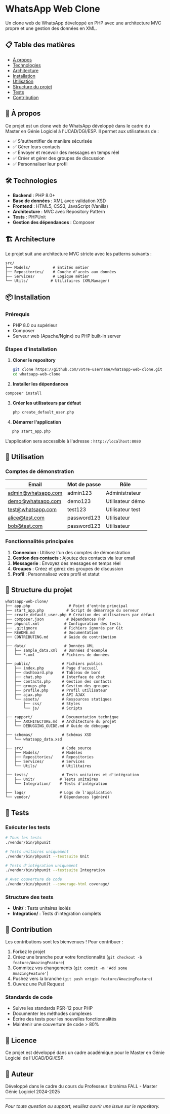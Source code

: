 # WhatsApp Web Clone

Un clone web de WhatsApp développé en PHP avec une architecture MVC propre et une gestion des données en XML.

## 📋 Table des matières

- [À propos](#à-propos)
- [Technologies](#technologies)
- [Architecture](#architecture)
- [Installation](#installation)
- [Utilisation](#utilisation)
- [Structure du projet](#structure-du-projet)
- [Tests](#tests)
- [Contribution](#contribution)

## 🎯 À propos

Ce projet est un clone web de WhatsApp développé dans le cadre du Master en Génie Logiciel à l'UCAD/DGI/ESP. Il permet aux utilisateurs de :

- ✅ S'authentifier de manière sécurisée
- ✅ Gérer leurs contacts
- ✅ Envoyer et recevoir des messages en temps réel
- ✅ Créer et gérer des groupes de discussion
- ✅ Personnaliser leur profil

## 🛠️ Technologies

- **Backend** : PHP 8.0+
- **Base de données** : XML avec validation XSD
- **Frontend** : HTML5, CSS3, JavaScript (Vanilla)
- **Architecture** : MVC avec Repository Pattern
- **Tests** : PHPUnit
- **Gestion des dépendances** : Composer

## 🏗️ Architecture

Le projet suit une architecture MVC stricte avec les patterns suivants :

```
src/
├── Models/          # Entités métier
├── Repositories/    # Couche d'accès aux données
├── Services/        # Logique métier
└── Utils/          # Utilitaires (XMLManager)
```

## 📦 Installation

### Prérequis

- PHP 8.0 ou supérieur
- Composer
- Serveur web (Apache/Nginx) ou PHP built-in server

### Étapes d'installation

1. **Cloner le repository**
   ```bash
   git clone https://github.com/votre-username/whatsapp-web-clone.git
   cd whatsapp-web-clone
   ```

2. **Installer les dépendances**
```bash
composer install
```

3. **Créer les utilisateurs par défaut**
   ```bash
   php create_default_user.php
   ```

4. **Démarrer l'application**
```bash
   php start_app.php
   ```

L'application sera accessible à l'adresse : `http://localhost:8080`

## 🚀 Utilisation

### Comptes de démonstration

| Email | Mot de passe | Rôle |
|-------|--------------|------|
| admin@whatsapp.com | admin123 | Administrateur |
| demo@whatsapp.com | demo123 | Utilisateur démo |
| test@whatsapp.com | test123 | Utilisateur test |
| alice@test.com | password123 | Utilisateur |
| bob@test.com | password123 | Utilisateur |

### Fonctionnalités principales

1. **Connexion** : Utilisez l'un des comptes de démonstration
2. **Gestion des contacts** : Ajoutez des contacts via leur email
3. **Messagerie** : Envoyez des messages en temps réel
4. **Groupes** : Créez et gérez des groupes de discussion
5. **Profil** : Personnalisez votre profil et statut

## 📁 Structure du projet

```
whatsapp-web-clone/
├── app.php                 # Point d'entrée principal
├── start_app.php          # Script de démarrage du serveur
├── create_default_user.php # Création des utilisateurs par défaut
├── composer.json          # Dépendances PHP
├── phpunit.xml           # Configuration des tests
├── .gitignore            # Fichiers ignorés par Git
├── README.md             # Documentation
├── CONTRIBUTING.md       # Guide de contribution
│
├── data/                 # Données XML
│   ├── sample_data.xml   # Données d'exemple
│   └── *.xml            # Fichiers de données
│
├── public/              # Fichiers publics
│   ├── index.php        # Page d'accueil
│   ├── dashboard.php    # Tableau de bord
│   ├── chat.php         # Interface de chat
│   ├── contacts.php     # Gestion des contacts
│   ├── groups.php       # Gestion des groupes
│   ├── profile.php      # Profil utilisateur
│   ├── ajax.php         # API AJAX
│   └── assets/          # Ressources statiques
│       ├── css/         # Styles
│       └── js/          # Scripts
│
├── rapport/             # Documentation technique
│   ├── ARCHITECTURE.md  # Architecture du projet
│   └── DEBUGGING_GUIDE.md # Guide de débogage
│
├── schemas/             # Schémas XSD
│   └── whatsapp_data.xsd
│
├── src/                 # Code source
│   ├── Models/          # Modèles
│   ├── Repositories/    # Repositories
│   ├── Services/        # Services
│   └── Utils/           # Utilitaires
│
├── tests/               # Tests unitaires et d'intégration
│   ├── Unit/           # Tests unitaires
│   └── Integration/    # Tests d'intégration
│
├── logs/               # Logs de l'application
└── vendor/             # Dépendances (généré)
```

## 🧪 Tests

### Exécuter les tests

```bash
# Tous les tests
./vendor/bin/phpunit

# Tests unitaires uniquement
./vendor/bin/phpunit --testsuite Unit

# Tests d'intégration uniquement
./vendor/bin/phpunit --testsuite Integration

# Avec couverture de code
./vendor/bin/phpunit --coverage-html coverage/
```

### Structure des tests

- **Unit/** : Tests unitaires isolés
- **Integration/** : Tests d'intégration complets

## 🤝 Contribution

Les contributions sont les bienvenues ! Pour contribuer :

1. Forkez le projet
2. Créez une branche pour votre fonctionnalité (`git checkout -b feature/AmazingFeature`)
3. Commitez vos changements (`git commit -m 'Add some AmazingFeature'`)
4. Pushez vers la branche (`git push origin feature/AmazingFeature`)
5. Ouvrez une Pull Request

### Standards de code

- Suivre les standards PSR-12 pour PHP
- Documenter les méthodes complexes
- Écrire des tests pour les nouvelles fonctionnalités
- Maintenir une couverture de code > 80%

## 📝 Licence

Ce projet est développé dans un cadre académique pour le Master en Génie Logiciel de l'UCAD/DGI/ESP.

## 👥 Auteur

Développé dans le cadre du cours du Professeur Ibrahima FALL - Master Génie Logiciel 2024-2025

---

*Pour toute question ou support, veuillez ouvrir une issue sur le repository.* 